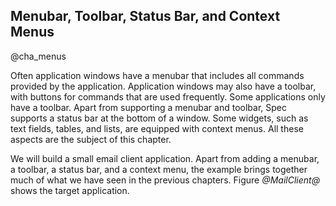 ## Menubar, Toolbar, Status Bar, and Context Menus
@cha_menus

Often application windows have a menubar that includes all commands provided by the application. Application windows may also have a toolbar, with buttons for commands that are used frequently. Some applications only have a toolbar. Apart from supporting a menubar and toolbar, Spec supports a status bar at the bottom of a window. Some widgets, such as text fields, tables, and lists, are equipped with context menus. All these aspects are the subject of this chapter.

We will build a small email client application. Apart from adding a menubar, a toolbar, a status bar, and a context menu, the example brings together much of what we have seen in the previous chapters. Figure *@MailClient@* shows the target application.
